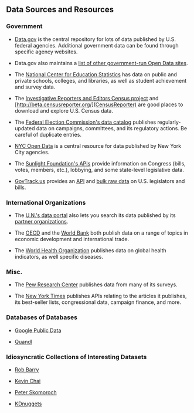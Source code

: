 ## Data Sources and Resources

### Government
- [Data.gov](http://catalog.data.gov/dataset) is the central repository for lots of data published by U.S. federal agencies. Additional government data can be found through specific agency websites.

- Data.gov also maintains a [list of other government-run Open Data sites](http://www.data.gov/opendatasites).

- The [National Center for Education Statistics](http://nces.ed.gov/) has data on public and private schools, colleges, and libraries, as well as student achievement and survey data.

- The [Investigative Reporters and Editors Census project](http://census.ire.org/) and [http://beta.censusreporter.org/](CensusReporter) are good places to download and explore U.S. Census data.

- The [Federal Election Commission's data catalog](http://www.fec.gov/data/) publishes regularly-updated data on campaigns, committees, and its regulatory actions. Be careful of duplicate entries.

- [NYC Open Data](https://nycopendata.socrata.com/) is a central resource for data published by New York City agencies.

- The [Sunlight Foundation's APIs](http://sunlightfoundation.com/api/) provide information on Congress (bills, votes, members, etc.), lobbying, and some state-level legislative data.

- [GovTrack.us](https://www.govtrack.us) provides an [API](https://www.govtrack.us/developers/api) and [bulk raw data](https://www.govtrack.us/developers/data) on U.S. legislators and bills.

### International Organizations
- The [U.N.'s data portal](http://data.un.org/) also lets you search its data published by its [partner organizations](http://data.un.org/Partners.aspx).

- The [OECD](http://stats.oecd.org/) and the [World Bank](http://datacatalog.worldbank.org/) both publish data on a range of topics in economic development and international trade.

- The [World Health Organization](http://apps.who.int/gho/data/view.main) publishes data on global health indicators, as well specific diseases.

### Misc.
- The [Pew Research Center](http://www.pewresearch.org/data/download-datasets/) publishes data from many of its surveys.

- The [New York Times](http://developer.nytimes.com/docs) publishes APIs relating to the articles it publishes, its best-seller lists, congressional data, campaign finance, and more.

### Databases of Databases
- [Google Public Data](http://www.google.com/publicdata/directory) 

- [Quandl](http://www.quandl.com/)

### Idiosyncratic Collections of Interesting Datasets
- [Rob Barry](http://rob-barry.com/pages/data.html)

- [Kevin Chai](http://kevinchai.net/datasets/)

- [Peter Skomoroch](http://www.datawrangling.com/some-datasets-available-on-the-web)

- [KDnuggets](http://www.kdnuggets.com/datasets/)
